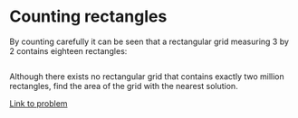 # Counting rectangles

<p>By counting carefully it can be seen that a rectangular grid measuring 3 by 2 contains eighteen rectangles:</p>
<div class="center">
<img src="project/images/p085.png" class="dark_img" alt="" /></div>
<p>Although there exists no rectangular grid that contains exactly two million rectangles, find the area of the grid with the nearest solution.</p>


[Link to problem](https://projecteuler.net/problem=85)
